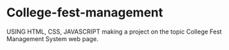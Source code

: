 # College-fest-management
USING HTML, CSS, JAVASCRIPT making a project on the topic College Fest Management System web page.
